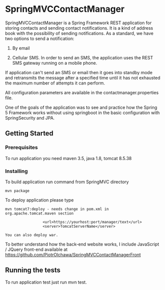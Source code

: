 # SpringMVCContactManager

SpringMVCContactManager is a Spring Framework REST application for storing contacts and sending contact notifications. 
It is a kind of address book with the possibility of sending notifications. 
As a standard, we have two options to send a notification: 

1. By email
 
  2. Cellular SMS. In order to send an SMS, the application uses the REST SMS gateway running on a mobile phone.

If application can't send an SMS or email then it 
goes into standby mode and retransmits the message after a specified 
time until it has not exhausted the maximum number of attempts it can perform.

All configuration parameters are available in the contactmanager.properties file.

One of the goals of the application was to see and practice how the Spring 5 Framework works without using springboot in the basic configuration with SpringSecurity and JPA.

## Getting Started

### Prerequisites

To run application you need maven 3.5, java 1.8, tomcat 8.5.38

### Installing

To build application run command from SpringMVC directory

```
mvn package
```

To deploy application please type 

```
mvn tomcat7:deploy - needs change in pom.xml in org.apache.tomcat.maven section
                 
                 <url>https://yourhost:port/manager/text</url>
                 <server>TomcatServerName</server>

You can also deploy war.
```

To better understand how the back-end website works, I include JavaScript / JQuery front-end available
at https://github.com/PiotrOlchawa/SpringMVCContactManagerFront


## Running the tests

To run application test just run mvn test.

